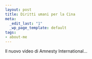 ```yaml
--- 
layout: post
title: Diritti umani per la Cina
meta: 
  _edit_last: "1"
  _wp_page_template: default
tags: 
- about-me
---
```

Il nuovo video di Amnesty International...  
  
  
<object width="535" height="400"><param name="movie" value="http://www.youtube.com/v/84GwPS05yPk&rel=1"></param><param name="wmode" value="transparent"></param><embed src="http://www.youtube.com/v/84GwPS05yPk&rel=1" type="application/x-shockwave-flash" wmode="transparent" width="535" height="400"></embed></object>  
  
 
